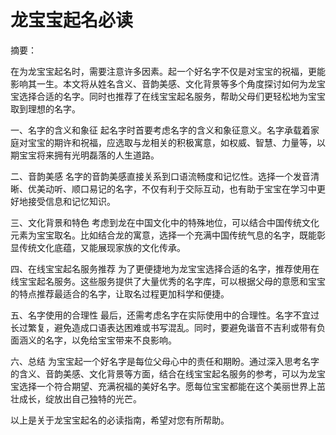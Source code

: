
# 龙宝宝起名必读

摘要：

在为龙宝宝起名时，需要注意许多因素。起一个好名字不仅是对宝宝的祝福，更能影响其一生。本文将从姓名含义、音韵美感、文化背景等多个角度探讨如何为龙宝宝选择合适的名字。同时也推荐了在线宝宝起名服务，帮助父母们更轻松地为宝宝取到理想的名字。

一、名字的含义和象征
起名字时首要考虑名字的含义和象征意义。名字承载着家庭对宝宝的期许和祝福，应选取与龙相关的积极寓意，如权威、智慧、力量等，以期宝宝将来拥有光明磊落的人生道路。

二、音韵美感
名字的音韵美感直接关系到口语流畅度和记忆性。选择一个发音清晰、优美动听、顺口易记的名字，不仅有利于交际互动，也有助于宝宝在学习中更好地接受信息和记忆知识。

三、文化背景和特色
考虑到龙在中国文化中的特殊地位，可以结合中国传统文化元素为宝宝取名。比如结合龙的寓意，选择一个充满中国传统气息的名字，既能彰显传统文化底蕴，又能展现家族的文化传承。

四、在线宝宝起名服务推荐
为了更便捷地为龙宝宝选择合适的名字，推荐使用在线宝宝起名服务。这些服务提供了大量优秀的名字库，可以根据父母的意愿和宝宝的特点推荐最适合的名字，让取名过程更加科学和便捷。

五、名字使用的合理性
最后，还需考虑名字在实际使用中的合理性。名字不宜过长过繁复，避免造成口语表达困难或书写混乱。同时，要避免谐音不吉利或带有负面涵义的名字，以免给宝宝带来不良影响。

六、总结
为宝宝起一个好名字是每位父母心中的责任和期盼。通过深入思考名字的含义、音韵美感、文化背景等方面，结合在线宝宝起名服务的参考，可以为龙宝宝选择一个符合期望、充满祝福的美好名字。愿每位宝宝都能在这个美丽世界上茁壮成长，绽放出自己独特的光芒。

以上是关于龙宝宝起名的必读指南，希望对您有所帮助。
